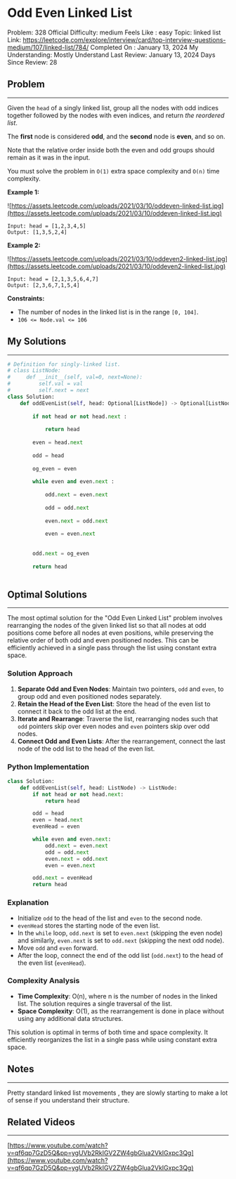 # Odd Even Linked List

Problem: 328
Official Difficulty: medium
Feels Like : easy
Topic: linked list
Link: https://leetcode.com/explore/interview/card/top-interview-questions-medium/107/linked-list/784/
Completed On : January 13, 2024
My Understanding: Mostly Understand
Last Review: January 13, 2024
Days Since Review: 28

## Problem

---

Given the `head` of a singly linked list, group all the nodes with odd indices together followed by the nodes with even indices, and return *the reordered list*.

The **first** node is considered **odd**, and the **second** node is **even**, and so on.

Note that the relative order inside both the even and odd groups should remain as it was in the input.

You must solve the problem in `O(1)` extra space complexity and `O(n)` time complexity.

**Example 1:**

![https://assets.leetcode.com/uploads/2021/03/10/oddeven-linked-list.jpg](https://assets.leetcode.com/uploads/2021/03/10/oddeven-linked-list.jpg)

```
Input: head = [1,2,3,4,5]
Output: [1,3,5,2,4]
```

**Example 2:**

![https://assets.leetcode.com/uploads/2021/03/10/oddeven2-linked-list.jpg](https://assets.leetcode.com/uploads/2021/03/10/oddeven2-linked-list.jpg)

```
Input: head = [2,1,3,5,6,4,7]
Output: [2,3,6,7,1,5,4]
```

**Constraints:**

- The number of nodes in the linked list is in the range `[0, 104]`.
- `106 <= Node.val <= 106`

## My Solutions

---

```python
# Definition for singly-linked list.
# class ListNode:
#     def __init__(self, val=0, next=None):
#         self.val = val
#         self.next = next
class Solution:
    def oddEvenList(self, head: Optional[ListNode]) -> Optional[ListNode]:
        
        if not head or not head.next : 
            
            return head
        
        even = head.next
        
        odd = head
        
        og_even = even
        
        while even and even.next :
            
            odd.next = even.next
            
            odd = odd.next
            
            even.next = odd.next
            
            even = even.next
            
        
        odd.next = og_even
        
        return head
```

```python

```

## Optimal Solutions

---

The most optimal solution for the "Odd Even Linked List" problem involves rearranging the nodes of the given linked list so that all nodes at odd positions come before all nodes at even positions, while preserving the relative order of both odd and even positioned nodes. This can be efficiently achieved in a single pass through the list using constant extra space.

### Solution Approach

1. **Separate Odd and Even Nodes**: Maintain two pointers, `odd` and `even`, to group odd and even positioned nodes separately.
2. **Retain the Head of the Even List**: Store the head of the even list to connect it back to the odd list at the end.
3. **Iterate and Rearrange**: Traverse the list, rearranging nodes such that `odd` pointers skip over even nodes and `even` pointers skip over odd nodes.
4. **Connect Odd and Even Lists**: After the rearrangement, connect the last node of the odd list to the head of the even list.

### Python Implementation

```python
class Solution:
    def oddEvenList(self, head: ListNode) -> ListNode:
        if not head or not head.next:
            return head

        odd = head
        even = head.next
        evenHead = even

        while even and even.next:
            odd.next = even.next
            odd = odd.next
            even.next = odd.next
            even = even.next

        odd.next = evenHead
        return head

```

### Explanation

- Initialize `odd` to the head of the list and `even` to the second node.
- `evenHead` stores the starting node of the even list.
- In the `while` loop, `odd.next` is set to `even.next` (skipping the even node) and similarly, `even.next` is set to `odd.next` (skipping the next odd node).
- Move `odd` and `even` forward.
- After the loop, connect the end of the odd list (`odd.next`) to the head of the even list (`evenHead`).

### Complexity Analysis

- **Time Complexity**: O(n), where n is the number of nodes in the linked list. The solution requires a single traversal of the list.
- **Space Complexity**: O(1), as the rearrangement is done in place without using any additional data structures.

This solution is optimal in terms of both time and space complexity. It efficiently reorganizes the list in a single pass while using constant extra space.

## Notes

---

 Pretty standard linked list movements , they are slowly starting to make a lot of sense if you understand their structure.

## Related Videos

---

[https://www.youtube.com/watch?v=qf6qp7GzD5Q&pp=ygUVb2RkIGV2ZW4gbGlua2VkIGxpc3Qg](https://www.youtube.com/watch?v=qf6qp7GzD5Q&pp=ygUVb2RkIGV2ZW4gbGlua2VkIGxpc3Qg)
